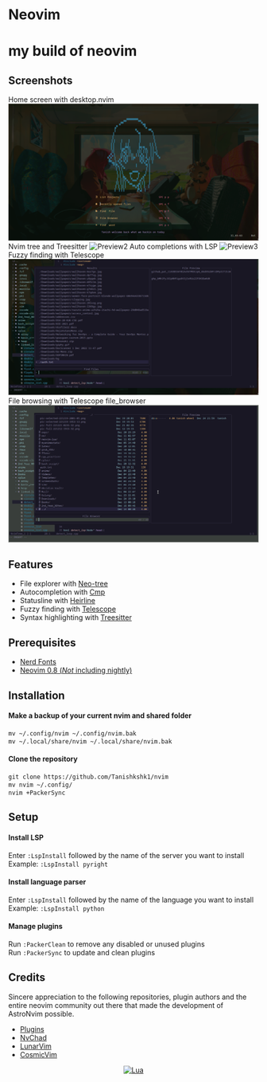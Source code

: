 # Neovim
my build of neovim
=======

##  Screenshots
Home screen with desktop.nvim
![Preview1](https://github.com/Tanishkshk1/nvim/blob/main/src_img/pic-selected-221224-2156-41.png)
Nvim tree and Treesitter
![Preview2](https://github.com/Tanishkshk1/Neovim/blob/master/src_img/pic-selected-221219-2001-05.png)
Auto completions with LSP
![Preview3](https://github.com/Tanishkshk1/Neovim/blob/master/src_img/pic-selected-221219-2004-58.png)
Fuzzy finding with Telescope
![Preview4](https://github.com/Tanishkshk1/nvim/blob/main/src_img/pic-selected-221224-2159-15.png)
File browsing with Telescope file_browser
![Preview5](https://github.com/Tanishkshk1/nvim/blob/main/src_img/pic-window-221224-2159-38.png)

##  Features

- File explorer with [Neo-tree](https://github.com/nvim-neo-tree/neo-tree.nvim)
- Autocompletion with [Cmp](https://github.com/hrsh7th/nvim-cmp)
- Statusline with [Heirline](https://github.com/rebelot/heirline.nvim)
- Fuzzy finding with [Telescope](https://github.com/nvim-telescope/telescope.nvim)
- Syntax highlighting with [Treesitter](https://github.com/nvim-treesitter/nvim-treesitter)

## Prerequisites

- [Nerd Fonts](https://www.nerdfonts.com/font-downloads) 
- [Neovim 0.8 (_Not_ including nightly)](https://github.com/neovim/neovim/releases/tag/v0.8.0)


## Installation

#### Make a backup of your current nvim and shared folder

```shell
mv ~/.config/nvim ~/.config/nvim.bak
mv ~/.local/share/nvim ~/.local/share/nvim.bak
```

#### Clone the repository

```shell
git clone https://github.com/Tanishkshk1/nvim
mv nvim ~/.config/
nvim +PackerSync
```

## Setup

#### Install LSP

Enter `:LspInstall` followed by the name of the server you want to install<br>
Example: `:LspInstall pyright`

#### Install language parser

Enter `:LspInstall` followed by the name of the language you want to install<br>
Example: `:LspInstall python`

#### Manage plugins

Run `:PackerClean` to remove any disabled or unused plugins<br>
Run `:PackerSync` to update and clean plugins<br>


##  Credits

Sincere appreciation to the following repositories, plugin authors and the entire neovim community out there that made the development of AstroNvim possible.

- [Plugins](https://astronvim.github.io/acknowledgements#plugins-used-in-astronvim)
- [NvChad](https://github.com/NvChad/NvChad)
- [LunarVim](https://github.com/LunarVim)
- [CosmicVim](https://github.com/CosmicNvim/CosmicNvim)

<div align="center" id="madewithlua">

[![Lua](https://img.shields.io/badge/Made%20with%20Lua-blue.svg?style=for-the-badge&logo=lua)](https://lua.org)

</div>
